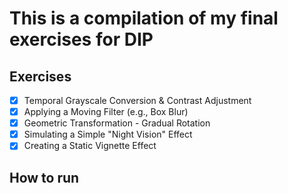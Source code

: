 # This is a compilation of my final exercises for DIP

## Exercises
- [x] Temporal Grayscale Conversion & Contrast Adjustment
- [x] Applying a Moving Filter (e.g., Box Blur)
- [x] Geometric Transformation - Gradual Rotation
- [X] Simulating a Simple "Night Vision" Effect
- [x] Creating a Static Vignette Effect

## How to run